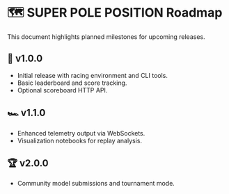 # 🗺️ SUPER POLE POSITION Roadmap

This document highlights planned milestones for upcoming releases.

## 🚦 v1.0.0
- Initial release with racing environment and CLI tools.
- Basic leaderboard and score tracking.
- Optional scoreboard HTTP API.

## 🏎️ v1.1.0
- Enhanced telemetry output via WebSockets.
- Visualization notebooks for replay analysis.

## 🏆 v2.0.0
- Community model submissions and tournament mode.

